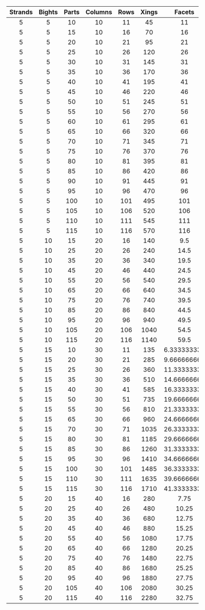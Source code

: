 | **Strands** | **Bights** | **Parts** | **Columns** | **Rows** | **Xings** | **Facets** |
|:----:|:----:|:----:|:----:|:----:|:----:|:----:|
| 5 | 5 | 10 | 10 | 11 | 45 | 11 |
| 5 | 5 | 15 | 10 | 16 | 70 | 16 |
| 5 | 5 | 20 | 10 | 21 | 95 | 21 |
| 5 | 5 | 25 | 10 | 26 | 120 | 26 |
| 5 | 5 | 30 | 10 | 31 | 145 | 31 |
| 5 | 5 | 35 | 10 | 36 | 170 | 36 |
| 5 | 5 | 40 | 10 | 41 | 195 | 41 |
| 5 | 5 | 45 | 10 | 46 | 220 | 46 |
| 5 | 5 | 50 | 10 | 51 | 245 | 51 |
| 5 | 5 | 55 | 10 | 56 | 270 | 56 |
| 5 | 5 | 60 | 10 | 61 | 295 | 61 |
| 5 | 5 | 65 | 10 | 66 | 320 | 66 |
| 5 | 5 | 70 | 10 | 71 | 345 | 71 |
| 5 | 5 | 75 | 10 | 76 | 370 | 76 |
| 5 | 5 | 80 | 10 | 81 | 395 | 81 |
| 5 | 5 | 85 | 10 | 86 | 420 | 86 |
| 5 | 5 | 90 | 10 | 91 | 445 | 91 |
| 5 | 5 | 95 | 10 | 96 | 470 | 96 |
| 5 | 5 | 100 | 10 | 101 | 495 | 101 |
| 5 | 5 | 105 | 10 | 106 | 520 | 106 |
| 5 | 5 | 110 | 10 | 111 | 545 | 111 |
| 5 | 5 | 115 | 10 | 116 | 570 | 116 |
| 5 | 10 | 15 | 20 | 16 | 140 | 9.5 |
| 5 | 10 | 25 | 20 | 26 | 240 | 14.5 |
| 5 | 10 | 35 | 20 | 36 | 340 | 19.5 |
| 5 | 10 | 45 | 20 | 46 | 440 | 24.5 |
| 5 | 10 | 55 | 20 | 56 | 540 | 29.5 |
| 5 | 10 | 65 | 20 | 66 | 640 | 34.5 |
| 5 | 10 | 75 | 20 | 76 | 740 | 39.5 |
| 5 | 10 | 85 | 20 | 86 | 840 | 44.5 |
| 5 | 10 | 95 | 20 | 96 | 940 | 49.5 |
| 5 | 10 | 105 | 20 | 106 | 1040 | 54.5 |
| 5 | 10 | 115 | 20 | 116 | 1140 | 59.5 |
| 5 | 15 | 10 | 30 | 11 | 135 | 6.333333333 |
| 5 | 15 | 20 | 30 | 21 | 285 | 9.666666667 |
| 5 | 15 | 25 | 30 | 26 | 360 | 11.33333333 |
| 5 | 15 | 35 | 30 | 36 | 510 | 14.66666667 |
| 5 | 15 | 40 | 30 | 41 | 585 | 16.33333333 |
| 5 | 15 | 50 | 30 | 51 | 735 | 19.66666667 |
| 5 | 15 | 55 | 30 | 56 | 810 | 21.33333333 |
| 5 | 15 | 65 | 30 | 66 | 960 | 24.66666667 |
| 5 | 15 | 70 | 30 | 71 | 1035 | 26.33333333 |
| 5 | 15 | 80 | 30 | 81 | 1185 | 29.66666667 |
| 5 | 15 | 85 | 30 | 86 | 1260 | 31.33333333 |
| 5 | 15 | 95 | 30 | 96 | 1410 | 34.66666667 |
| 5 | 15 | 100 | 30 | 101 | 1485 | 36.33333333 |
| 5 | 15 | 110 | 30 | 111 | 1635 | 39.66666667 |
| 5 | 15 | 115 | 30 | 116 | 1710 | 41.33333333 |
| 5 | 20 | 15 | 40 | 16 | 280 | 7.75 |
| 5 | 20 | 25 | 40 | 26 | 480 | 10.25 |
| 5 | 20 | 35 | 40 | 36 | 680 | 12.75 |
| 5 | 20 | 45 | 40 | 46 | 880 | 15.25 |
| 5 | 20 | 55 | 40 | 56 | 1080 | 17.75 |
| 5 | 20 | 65 | 40 | 66 | 1280 | 20.25 |
| 5 | 20 | 75 | 40 | 76 | 1480 | 22.75 |
| 5 | 20 | 85 | 40 | 86 | 1680 | 25.25 |
| 5 | 20 | 95 | 40 | 96 | 1880 | 27.75 |
| 5 | 20 | 105 | 40 | 106 | 2080 | 30.25 |
| 5 | 20 | 115 | 40 | 116 | 2280 | 32.75 |
